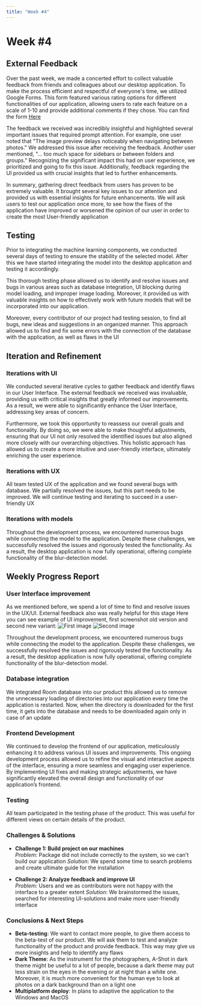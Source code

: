 ```yaml
---
title: "Week #4"
---
```


# **Week #4**

## External Feedback

Over the past week, we made a concerted effort to collect valuable feedback from friends and colleagues about our
desktop application. To make the process efficient and respectful of everyone's time, we utilized Google Forms. This
form featured various rating options for different functionalities of our application, allowing users to rate each
feature on a scale of 1-10 and provide additional comments if they chose. You can find the form
[Here](https://forms.gle/M3eoJdfNbbahjobx9)

The feedback we received was incredibly insightful and highlighted several important issues that required prompt
attention. For example, one user noted that "The image preview delays noticeably when navigating between photos." We
addressed this issue after receiving the feedback. Another user mentioned, "...
too much space for sidebars or between folders and groups." Recognizing the significant impact this had on
user experience, we prioritized and going to fix this issue. Additionally, feedback regarding the UI provided us with
crucial insights that led to further enhancements.

In summary, gathering direct feedback from users has proven to be extremely valuable. It brought several key issues to
our attention and provided us with essential insights for future enhancements. We will ask users to test our
application once more, to see how the fixes of the application have improved or worsened the opinion
of our user in order to create the most User-friendly application

## Testing

Prior to integrating the machine learning components, we conducted several days of testing to ensure the stability of
the selected model. After this we have started integrating the model into the desktop application and testing it
accordingly.

This thorough testing phase allowed us to identify and resolve issues and bugs in various areas such as database
integration, UI blocking during model loading, and improper image loading. Moreover, it provided us with valuable
insights on how to effectively work with future models that will be incorporated into our application.

Moreover, every contributor of our project had testing session, to find all bugs, new ideas and suggestions in an
organized manner. This approach allowed us to find and fix some errors with the connection of the database with the
application, as well as flaws in the UI

## Iteration and Refinement

### Iterations with UI

We conducted several iterative cycles to gather feedback and identify flaws in our User Interface. The external feedback
we received was invaluable, providing us with critical insights that greatly informed our improvements. As a result, we
were able to significantly enhance the User Interface, addressing key areas of concern.

Furthermore, we took this opportunity to reassess our overall goals and functionality. By doing so, we were able to make
thoughtful adjustments, ensuring that our UI not only resolved the identified issues but also aligned more closely with
our overarching objectives. This holistic approach has allowed us to create a more intuitive and user-friendly
interface, ultimately enriching the user experience.

### Iterations with UX

All team tested UX of the application and we found several bugs with database. We partially resolved the issues, but
this part needs to be improved. We will continue testing and iterating to succeed in a user-friendly UX

### Iterations with models

Throughout the development process, we encountered numerous bugs while connecting the model to the application. Despite
these challenges, we successfully resolved the issues and rigorously tested the functionality. As a result, the desktop
application is now fully operational, offering complete functionality of the blur-detection model.

## **Weekly Progress Report**

### **User Interface improvement**

As we mentioned before, we spend a lot of time to find and resolve issues in the UX/UI. External feedback also was
really helpful for this stage
Here you can see example of UI improvement, first screenshot old version and second new variant:
![First image](/2024/A-Shot/week04/UI-upd/old.png)
![Second image](/2024/A-Shot/week04/UI-upd/new.png)

Throughout the development process, we encountered numerous bugs while connecting the model to the application. Despite
these challenges, we successfully resolved the issues and rigorously tested the functionality. As a result, the desktop
application is now fully operational, offering complete functionality of the blur-detection model.

### **Database integration**

We integrated Room database into our product this allowed us to remove the unnecessary loading of directories into our
application every time the application is restarted. Now, when the directory is downloaded for the first time, it gets
into the database and needs to be downloaded again only in case of an update

### **Frontend Development**

We continued to develop the frontend of our application, meticulously enhancing it to address various UI issues and
improvements. This ongoing development process allowed us to refine the visual and interactive aspects of the interface,
ensuring a more seamless and engaging user experience. By implementing UI fixes and making strategic adjustments, we
have significantly elevated the overall design and functionality of our application’s frontend.

### **Testing**

All team participated in the testing phase of the product. This was useful for different views on certain details of
the product.

### **Challenges & Solutions**

- **Challenge 1: Build project on our machines**  
  *Problem*: Package did not include correctly to the system, so we can't build our application
  *Solution*: We spend some time to search problems and create ultimate guide for the installation

- **Challenge 2: Analyze feedback and improve UI**  
  *Problem*: Users and we as contributors were not happy with the interface to a greater extent
  *Solution*: We brainstormed the issues, searched for interesting UI-solutions and make more user-friendly interface

### **Conclusions & Next Steps**

- **Beta-testing**: We want to contact more people, to give them access to the beta-test of our product. We will ask
  them to test and analyze functionality of the product and provide feedback. This way may give us more insights and
  help to identify any flaws
- **Dark Theme**: As the instrument for the photographers, A-Shot in dark theme might be useful to a lot of people,
  because a dark theme may put less strain on the eyes in the evening or at night than a white one. Moreover, it is much
  more
  convenient for the human eye to look at photos on a dark background than on a light one
- **Multiplatform deploy**: In plans to adaptive the application to the Windows and MacOS
